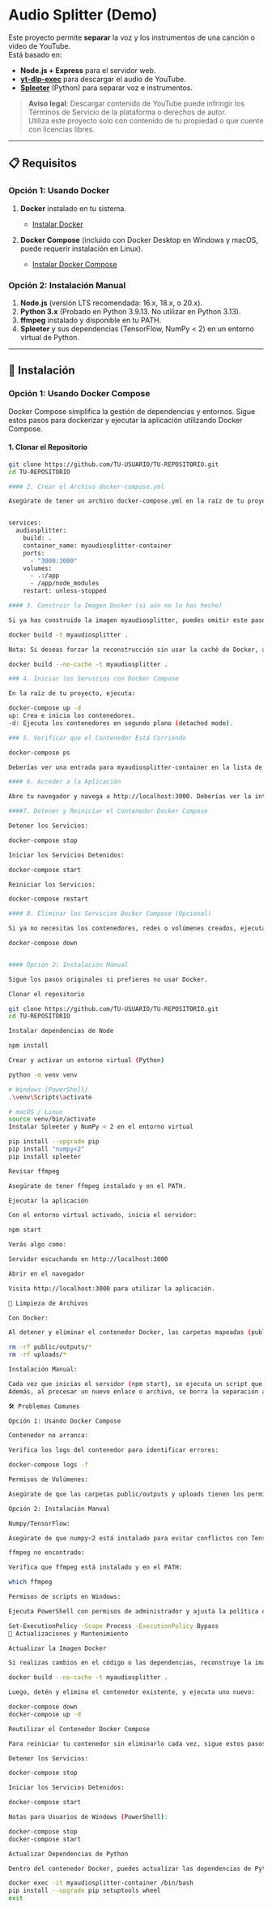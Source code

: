# Audio Splitter (Demo)

Este proyecto permite **separar** la voz y los instrumentos de una canción o video de YouTube.  
Está basado en:  
- **Node.js + Express** para el servidor web.  
- **[yt-dlp-exec](https://www.npmjs.com/package/yt-dlp-exec)** para descargar el audio de YouTube.  
- **[Spleeter](https://github.com/deezer/spleeter)** (Python) para separar voz e instrumentos.

> **Aviso legal**: Descargar contenido de YouTube puede infringir los Términos de Servicio de la plataforma o derechos de autor.  
> Utiliza este proyecto solo con contenido de tu propiedad o que cuente con licencias libres.

---

## 📋 Requisitos

### Opción 1: Usando Docker

1. **Docker** instalado en tu sistema.
   - [Instalar Docker](https://docs.docker.com/get-docker/)

2. **Docker Compose** (incluido con Docker Desktop en Windows y macOS, puede requerir instalación en Linux).
   - [Instalar Docker Compose](https://docs.docker.com/compose/install/)

### Opción 2: Instalación Manual

1. **Node.js** (versión LTS recomendada: 16.x, 18.x, o 20.x).  
2. **Python 3.x** (Probado en Python 3.9.13. No utilizar en Python 3.13).  
3. **ffmpeg** instalado y disponible en tu PATH.  
4. **Spleeter** y sus dependencias (TensorFlow, NumPy < 2) en un entorno virtual de Python.

---

## 🚀 Instalación

### Opción 1: Usando Docker Compose

Docker Compose simplifica la gestión de dependencias y entornos. Sigue estos pasos para dockerizar y ejecutar la aplicación utilizando Docker Compose.

#### **1. Clonar el Repositorio**

```bash
git clone https://github.com/TU-USUARIO/TU-REPOSITORIO.git
cd TU-REPOSITORIO

#### 2. Crear el Archivo docker-compose.yml

Asegúrate de tener un archivo docker-compose.yml en la raíz de tu proyecto con el siguiente contenido:


services:
  audiosplitter:
    build: .
    container_name: myaudiosplitter-container
    ports:
      - "3000:3000"
    volumes:
      - .:/app
      - /app/node_modules
    restart: unless-stopped

#### 3. Construir la Imagen Docker (si aún no lo has hecho)

Si ya has construido la imagen myaudiosplitter, puedes omitir este paso. De lo contrario, ejecuta:

docker build -t myaudiosplitter .

Nota: Si deseas forzar la reconstrucción sin usar la caché de Docker, añade la opción --no-cache:

docker build --no-cache -t myaudiosplitter .

### 4. Iniciar los Servicios con Docker Compose

En la raíz de tu proyecto, ejecuta:

docker-compose up -d
up: Crea e inicia los contenedores.
-d: Ejecuta los contenedores en segundo plano (detached mode).

### 5. Verificar que el Contenedor Está Corriendo

docker-compose ps

Deberías ver una entrada para myaudiosplitter-container en la lista de contenedores en ejecución.

#### 6. Acceder a la Aplicación

Abre tu navegador y navega a http://localhost:3000. Deberías ver la interfaz de usuario con un formulario para procesar URLs de YouTube.

####7. Detener y Reiniciar el Contenedor Docker Compose

Detener los Servicios:

docker-compose stop

Iniciar los Servicios Detenidos:

docker-compose start

Reiniciar los Servicios:

docker-compose restart

#### 8. Eliminar los Servicios Docker Compose (Opcional)

Si ya no necesitas los contenedores, redes o volúmenes creados, ejecuta:

docker-compose down


#### Opción 2: Instalación Manual

Sigue los pasos originales si prefieres no usar Docker.

Clonar el repositorio

git clone https://github.com/TU-USUARIO/TU-REPOSITORIO.git
cd TU-REPOSITORIO

Instalar dependencias de Node

npm install

Crear y activar un entorno virtual (Python)

python -m venv venv

# Windows (PowerShell)
.\venv\Scripts\activate

# macOS / Linux
source venv/bin/activate
Instalar Spleeter y NumPy < 2 en el entorno virtual

pip install --upgrade pip
pip install "numpy<2"
pip install spleeter

Revisar ffmpeg

Asegúrate de tener ffmpeg instalado y en el PATH.

Ejecutar la aplicación

Con el entorno virtual activado, inicia el servidor:

npm start

Verás algo como:

Servidor escuchando en http://localhost:3000

Abrir en el navegador

Visita http://localhost:3000 para utilizar la aplicación.

🧹 Limpieza de Archivos

Con Docker:

Al detener y eliminar el contenedor Docker, las carpetas mapeadas (public/outputs y uploads) permanecen en tu sistema host. Puedes limpiarlas manualmente si lo deseas:

rm -rf public/outputs/*
rm -rf uploads/*

Instalación Manual:

Cada vez que inicias el servidor (npm start), se ejecuta un script que borra las carpetas stems_<ID> y public/outputs/<ID> de sesiones anteriores.
Además, al procesar un nuevo enlace o archivo, se borra la separación anterior para evitar ocupar espacio innecesariamente.

🛠️ Problemas Comunes

Opción 1: Usando Docker Compose

Contenedor no arranca:

Verifica los logs del contenedor para identificar errores:

docker-compose logs -f

Permisos de Volúmenes:

Asegúrate de que las carpetas public/outputs y uploads tienen los permisos adecuados para que el contenedor pueda escribir en ellas.

Opción 2: Instalación Manual

Numpy/TensorFlow:

Asegúrate de que numpy<2 está instalado para evitar conflictos con TensorFlow.

ffmpeg no encontrado:

Verifica que ffmpeg está instalado y en el PATH:

which ffmpeg

Permisos de scripts en Windows:

Ejecuta PowerShell con permisos de administrador y ajusta la política de ejecución si es necesario:

Set-ExecutionPolicy -Scope Process -ExecutionPolicy Bypass
🔄 Actualizaciones y Mantenimiento

Actualizar la Imagen Docker

Si realizas cambios en el código o las dependencias, reconstruye la imagen Docker:

docker build --no-cache -t myaudiosplitter .

Luego, detén y elimina el contenedor existente, y ejecuta uno nuevo:

docker-compose down
docker-compose up -d

Reutilizar el Contenedor Docker Compose

Para reiniciar tu contenedor sin eliminarlo cada vez, sigue estos pasos:

Detener los Servicios:

docker-compose stop

Iniciar los Servicios Detenidos:

docker-compose start

Notas para Usuarios de Windows (PowerShell):

docker-compose stop
docker-compose start

Actualizar Dependencias de Python

Dentro del contenedor Docker, puedes actualizar las dependencias de Python si es necesario:

docker exec -it myaudiosplitter-container /bin/bash
pip install --upgrade pip setuptools wheel
exit
